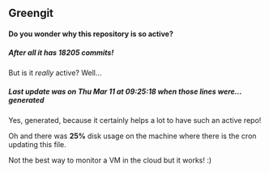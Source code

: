 ## Greengit

#### Do you wonder why this repository is so active?

##### After all it has 18205 commits!

But is it *really* active? Well...

##### Last update was on Thu Mar 11 at 09:25:18 when those lines were... generated

Yes, generated, because it certainly helps a lot to have such an active repo!

Oh and there was **25%** disk usage on the machine
where there is the cron updating this file.

Not the best way to monitor a VM in the cloud but it works! :)
